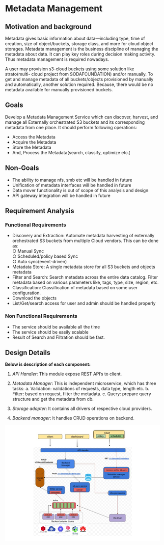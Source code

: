 # Metadata Management

## Motivation and background

Metadata gives basic information about data—including type, time of creation,
size of object/buckets, storage class, and more for cloud object storages.
Metadata management is the business discipline of managing the metadata
about data. It can play key roles during decision making activity. Thus
metadata management is required nowadays.

A user may provision s3-cloud buckets using some solution like strato(multi-
cloud project from SODAFOUNDATION) and/or manually. To get and manage
metadata of all buckets/objects provisioned by manually and automatically,
another solution required. Because, there would be no metadata available for
manually provisioned buckets.

## Goals

Develop a Metadata Management Service which can discover, harvest, and
manage all Externally orchestrated S3 buckets and its corresponding
metadata from one place. It should perform following operations:

- Access the Metadata
- Acquire the Metadata
- Store the Metadata
- And, Process the Metadata(search, classify, optimize etc.)

## Non-Goals

- The ability to manage nfs, smb etc will be handled in future
- Unification of metadata interfaces will be handled in future
- Data mover functionality is out of scope of this analysis and design
- API gateway integration will be handled in future

## Requirement Analysis

### Functional Requirements

- Discovery and Extraction: Automate metadata harvesting of externally
  orchestrated S3 buckets from multiple Cloud vendors. This can be done
  as:
  <br>
  ○ Manual Sync <br>
  ○ Scheduled/policy based Sync <br>
  ○ Auto sync(event-driven) <br>
- Metadata Store: A single metadata store for all S3 buckets and objects
  metadata
- Filter and Search: Search metadata across the entire data catalog.
  Filter metadata based on various parameters like, tags, type, size,
  region, etc.
- Classification: Classification of metadata based on some user
  configuration.
- Download the objects
- List/Get/search access for user and admin should be handled properly

### Non Functional Requirements

- The service should be available all the time
- The service should be easily scalable
- Result of Search and Filtration should be fast.

## Design Details

**Below is description of each component:**

1. *API Handler*:
This module expose REST API’s to client.

2. *Metadata Manager*:
This is independent microservice, which has three tasks:
   a. Validation: validations of requests, data type, length etc.
   b. Filter: based on request, filter the metadata.
   c. Query: prepare query structure and get the metadata from db.

3. *Storage adapter*:
It contains all drivers of respective cloud providers.

4. *Backend manager*:
It handles CRUD operations on backend.

<img src="./resources/meta-data-design-v4.jpg">
